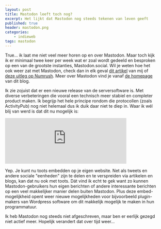 ```yaml
---
layout: post
title: Mastodon leeft toch nog?
excerpt: Het lijkt dat Mastodon nog steeds tekenen van leven geeft
published: true
header: mastodon.png
categories: 
    - indieweb
tags: mastodon
---
```


True... ik laat me niet veel meer horen op en over Mastodon. Maar toch kijk ik er minimaal twee keer per week wat er zoal wordt gedeeld en besproken op een van de grootste instanties, Mastodon.social.
Wil je weten hoe het ook weer zat met Mastodon, check dan in elk geval [dit artikel](http://diggingthedigital.com/Mastodon/) van mij of [deze uitleg op Numrush](http://numrush.nl/2017/04/11/mastodon-sociaal-netwerk-twitter/). Meer over Mastodon vind je vanaf [de homepage](/) van dit blog.

Ik zie zojuist dat er een nieuwe release van de serversoftware is. Met diverse verbeteringen die vooral een technisch meer stabiel en completer product maken. Ik begrijp het hele principe rondom die protocollen (zoals ActivityPub) nog niet helemaal dus ik duik daar niet te diep in. Waar ik wél blij van werd is dat dit nu mogelijk is:

<iframe src="https://mastodon.social/@Gargron/17720776/embed" class="mastodon-embed" style="max-width: 100%; border: 0" width="400"></iframe><script src="https://mastodon.social/embed.js" async="async"></script>

Yep. Je kunt nu toots embedden op je eigen website. Net als tweets en andere sociale "eenheden" zijn te delen en te verspreiden via artikelen en blogs, kan dat nu ook met toots. Dát vind ik echt te gek want zo kunnen Mastodon-gebruikers hun eigen berichten of andere interessante berichten op een veel makkelijker manier delen buiten Mastodon. Plus deze embed-mogelijkheid opent weer nieuwe mogelijkheden voor bijvoorbeeld plugin-makers van Wordpress software om dit makkelijk mogelijk te maken in hun programmatuur.

Ik heb Mastodon nog steeds niet afgeschreven, maar ben er eerlijk gezegd niet actief meer. Hopelijk verandert dat over tijd weer...
